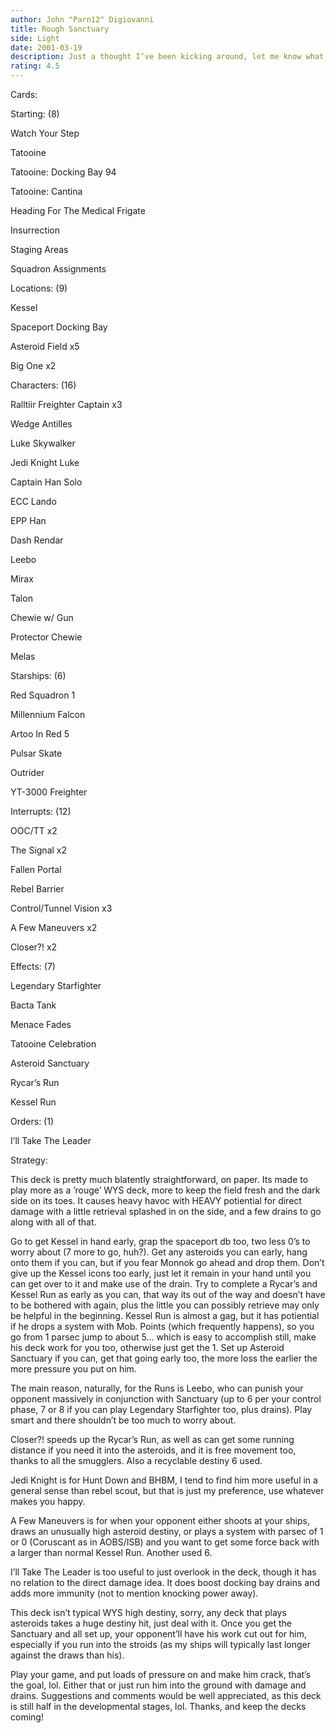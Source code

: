 ```yaml
---
author: John "Parn12" Digiovanni
title: Rough Sanctuary
side: Light
date: 2001-03-19
description: Just a thought I’ve been kicking around, let me know what you think!
rating: 4.5
---
```

Cards: 

Starting: (8)
Watch Your Step
Tatooine
Tatooine: Docking Bay 94
Tatooine: Cantina
Heading For The Medical Frigate
Insurrection
Staging Areas
Squadron Assignments

Locations: (9)
Kessel
Spaceport Docking Bay
Asteroid Field x5
Big One x2

Characters: (16)
Ralltiir Freighter Captain x3
Wedge Antilles
Luke Skywalker
Jedi Knight Luke
Captain Han Solo
ECC Lando
EPP Han
Dash Rendar
Leebo
Mirax
Talon
Chewie w/ Gun
Protector Chewie
Melas

Starships: (6)
Red Squadron 1
Millennium Falcon
Artoo In Red 5
Pulsar Skate
Outrider
YT-3000 Freighter

Interrupts: (12)
OOC/TT x2
The Signal x2
Fallen Portal
Rebel Barrier
Control/Tunnel Vision x3
A Few Maneuvers x2
Closer?! x2

Effects: (7)
Legendary Starfighter
Bacta Tank
Menace Fades
Tatooine Celebration
Asteroid Sanctuary
Rycar’s Run
Kessel Run

Orders: (1)
I’ll Take The Leader 

Strategy: 

This deck is pretty much blatently straightforward, on paper.  Its made to play more as a ’rouge’ WYS deck, more to keep the field fresh and the dark side on its toes.  It causes heavy havoc with HEAVY potiential for direct damage with a little retrieval splashed in on the side, and a few drains to go along with all of that.

Go to get Kessel in hand early, grap the spaceport db too, two less 0’s to worry about (7 more to go, huh?).  Get any asteroids you can early, hang onto them if you can, but if you fear Monnok go ahead and drop them.  Don’t give up the Kessel icons too early, just let it remain in your hand until you can get over to it and make use of the drain. Try to complete a Rycar’s and Kessel Run as early as you can, that way its out of the way and doesn’t have to be bothered with again, plus the little you can possibly retrieve may only be helpful in the beginning.  Kessel Run is almost a gag, but it has potiential if he drops a system with Mob. Points (which frequently happens), so you go from 1 parsec jump to about 5... which is easy to accomplish still, make his deck work for you too, otherwise just get the 1.  Set up Asteroid Sanctuary if you can, get that going early too, the more loss the earlier the more pressure you put on him.

The main reason, naturally, for the Runs is Leebo, who can punish your opponent massively in conjunction with Sanctuary (up to 6 per your control phase, 7 or 8 if you can play Legendary Starfighter too, plus drains).  Play smart and there shouldn’t be too much to worry about.  

Closer?! speeds up the Rycar’s Run, as well as can get some running distance if you need it into the asteroids, and it is free movement too, thanks to all the smugglers.  Also a recyclable destiny 6 used.

Jedi Knight is for Hunt Down and BHBM, I tend to find him more useful in a general sense than rebel scout, but that is just my preference, use whatever makes you happy.

A Few Maneuvers is for when your opponent either shoots at your ships, draws an unusually high asteroid destiny, or plays a system with parsec of 1 or 0 (Coruscant as in AOBS/ISB) and you want to get some force back with a larger than normal Kessel Run.  Another used 6.

I’ll Take The Leader is too useful to just overlook in the deck, though it has no relation to the direct damage idea.  It does boost docking bay drains and adds more immunity (not to mention knocking power away).

This deck isn’t typical WYS high destiny, sorry, any deck that plays asteroids takes a huge destiny hit, just deal with it.  Once you get the Sanctuary and all set up, your opponent’ll have his work cut out for him, especially if you run into the stroids (as my ships will typically last longer against the draws than his).

Play your game, and put loads of pressure on and make him crack, that’s the goal, lol.  Either that or just run him into the ground with damage and drains.  Suggestions and comments would be well appreciated, as this deck is still half in the developmental stages, lol.  Thanks, and keep the decks coming! 